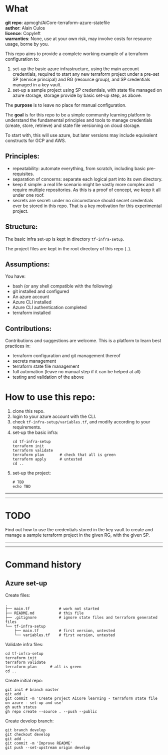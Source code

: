 # What

**git repo**: apmcgh/AiCore-terraform-azure-statefile   
**author**: Alain Culos   
**licence**: Copyleft   
**warranties**: None, use at your own risk, may involve costs for resource usage, borne by you.   

This repo aims to provide a complete working example of a terraform configuration to:
1. set-up the basic azure infrastructure, using the main account credentials,
   required to start any new terraform project under a pre-set SP (service principal)
   and RG (resource group), and SP credentials managed in a key vault.
1. set-up a sample project using SP credentials, with state file managed on azure storage,
   storage provide by basic set-up step, as above.

The **purpose** is to leave no place for manual configuration.

The **goal** is for this repo to be a simple community learning platform to understand the
fundamental principles and tools to manage credentials (create, store, retrieve) and
state file versioning on cloud storage.

To start with, this will use azure, but later versions may include equivalent constructs for
GCP and AWS.


## Principles:

+ repeatability: automate everything, from scratch, including basic pre-requisites.
+ separation of concerns: separate each logical part into its own directory.
+ keep it simple: a real life scenario might be vastly more complex and require
  multiple repositories. As this is a proof of concept, we keep it all under
  one roof.
+ secrets are secret: under no circumstance should secret credentials ever be stored
  in this repo. That is a key motivation for this experimental project.


## Structure:

The basic infra set-up is kept in directory `tf-infra-setup`.

The project files are kept in the root directory of this repo (`.`).


## Assumptions:

You have:
+ bash (or any shell compatible with the following)
+ git installed and configured
+ An azure account
+ Azure CLI installed
+ Azure CLI authentication completed
+ terraform installed


## Contributions:

Contributions and suggestions are welcome. This is a platform to learn best practices in:
+ terraform configuration and git management thereof
+ secrets management
+ terraform state file management
+ full automation (leave no manual step if it can be helped at all)
+ testing and validation of the above


# How to use this repo:

1. clone this repo.
1. login to your azure account with the CLI.
1. check `tf-infra-setup/variables.tf`, and modify according to your requirements.
1. set-up the basic infra:
   ```
   cd tf-infra-setup
   terraform init
   terraform validate
   terraform plan       # check that all is green
   terraform apply      # untested
   cd ..
   ```
1. set-up the project:
   ```
   # TBD
   echo TBD
   ```

---
---

# TODO

Find out how to use the credentials stored in the key vault to create and manage a
sample terraform project in the given RG, with the given SP.


---
---

# Command history

## Azure set-up

Create files:
```
.
├── main.tf             # work not started
├── README.md           # this file
├── .gitignore          # ignore state files and terraform generated files
└── tf-infra-setup
    ├── main.tf         # first version, untested
    └── variables.tf    # first version, untested
```

Validate infra files:
```
cd tf-infra-setup
terraform init
terraform validate
terraform plan      # all is green
cd ..
```

Create initial repo:
```
git init # branch master
git add .
git commit -m 'Create project AiCore learning - terraform state file on azure - set-up and use'
gh auth status
gh repo create --source . --push --public
```

Create develop branch:
```
git branch develop
git checkout develop
git add .
git commit -m 'Improve README'
git push --set-upstream origin develop
```